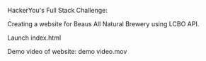 HackerYou's Full Stack Challenge:

Creating a website for Beaus All Natural Brewery using LCBO API.

Launch index.html

Demo video of website: demo video.mov
